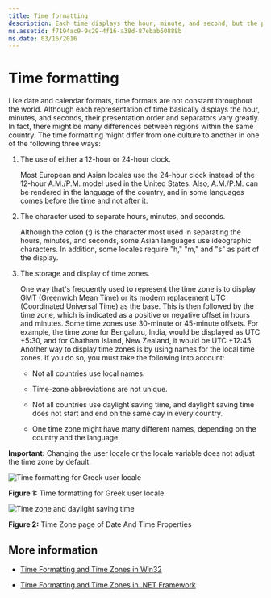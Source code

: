 ```yaml
---
title: Time formatting
description: Each time displays the hour, minute, and second, but the presentation order and separators could vary in different countries/regions.
ms.assetid: f7194ac9-9c29-4f16-a38d-87ebab60888b
ms.date: 03/16/2016
---
```

# Time formatting

Like date and calendar formats, time formats are not constant throughout the world. Although each representation of time basically displays the hour, minutes, and seconds, their presentation order and separators vary greatly. In fact, there might be many differences between regions within the same country. The time formatting might differ from one culture to another in one of the following three ways:

1. The use of either a 12-hour or 24-hour clock.

   Most European and Asian locales use the 24-hour clock instead of the 12-hour A.M./P.M. model used in the United States.
   Also, A.M./P.M. can be rendered in the language of the country, and in some languages comes before the time and not after it.

2. The character used to separate hours, minutes, and seconds.

   Although the colon (:) is the character most used in separating the hours, minutes, and seconds, some Asian languages use ideographic characters.
   In addition, some locales require "h," "m," and "s" as part of the display.

3. The storage and display of time zones.

   One way that's frequently used to represent the time zone is to display GMT (Greenwich Mean Time) or its modern replacement UTC (Coordinated Universal Time) as the base.
   This is then followed by the time zone, which is indicated as a positive or negative offset in hours and minutes.
   Some time zones use 30-minute or 45-minute offsets.
   For example, the time zone for Bengaluru, India, would be displayed as UTC +5:30, and for Chatham Island, New Zealand, it would be UTC +12:45.
   Another way to display time zones is by using names for the local time zones.
   If you do so, you must take the following into account:

    - Not all countries use local names.

    - Time-zone abbreviations are not unique.

    - Not all countries use daylight saving time, and daylight saving time does not start and end on the same day in every country.

    - One time zone might have many different names, depending on the country and the language.

**Important:** Changing the user locale or the locale variable does not adjust the time zone by default.

![Time formatting for Greek user locale](./images/Greek_Time.jpg "Time formatting for Greek user locale")

**Figure 1:** Time formatting for Greek user locale.

![Time zone and daylight saving time](./images/Time_Zone_DST.jpg "Time zone and daylight saving time")

**Figure 2:** Time Zone page of Date And Time Properties

## More information

- [Time Formatting and Time Zones in Win32](time-formatting-and-time-zones-in-win32.md)

- [Time Formatting and Time Zones in .NET Framework](time-formatting-and-time-zones-in-dotnet-framework.md)
